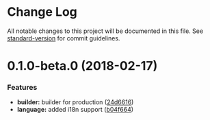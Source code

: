 # Change Log

All notable changes to this project will be documented in this file. See [standard-version](https://github.com/conventional-changelog/standard-version) for commit guidelines.

<a name="0.1.0-beta.0"></a>
# 0.1.0-beta.0 (2018-02-17)


### Features

* **builder:** builder for production ([24d6616](https://github.com/yussan/express-mongodb-es6-boilerplate/commit/24d6616))
* **language:** added i18n support ([b04f664](https://github.com/yussan/express-mongodb-es6-boilerplate/commit/b04f664))
